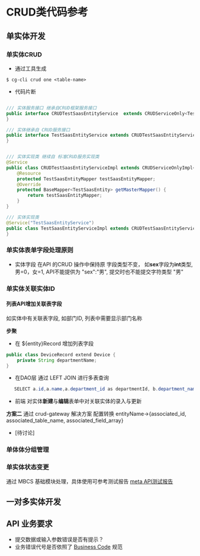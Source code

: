 # CRUD类代码参考

## 单实体开发

### 单实体CRUD 
- 通过工具生成
```shell
$ cg-cli crud one <table-name>
```

- 代码片断
```java

/// 实体服务接口 继承自CRUD框架服务接口
public interface CRUDTestSaasEntityService  extends CRUDServiceOnly<TestSaasEntity> {
}

/// 实体继承自 CRUD服务接口
public interface TestSaasEntityService extends CRUDTestSaasEntityService {
}
```
```java

/// 实体实现类 继续自 标准CRUD服务实现类
@Service
public class CRUDTestSaasEntityServiceImpl extends CRUDServiceOnlyImpl<TestSaasEntity> implements CRUDTestSaasEntityService {
    @Resource
    protected TestSaasEntityMapper testSaasEntityMapper;
    @Override
    protected BaseMapper<TestSaasEntity> getMasterMapper() {
        return testSaasEntityMapper;
    }
}

/// 实体实现类
@Service("TestSaasEntityService")
public class TestSaasEntityServiceImpl extends CRUDTestSaasEntityServiceImpl implements TestSaasEntityService {
}
```

### 单实体表单字段处理原则
- 实体字段 在API 的CRUD 操作中保持原 字段类型不变， 如**sex**字段为**int**类型, 男=0，女=1,  API不能提供为 "sex":"男", 提交时也不能提交字符类型 "男"


### 单实体关联实体ID

####  列表API增加关联表字段
如实体中有关联表字段, 如部门ID, 列表中需要显示部门名称

**步聚**
  - 在 ${entity}Record 增加列表字段
  ```java 
  public class DeviceRecord extend Device {
      private String departmentName;
  }
  ```
  - 在DAO层 通过 LEFT JOIN 进行多表查询
 ```java 
    SELECT a.id,a.name,a.department_id as departmentId, b.department_name as departmentName from t_device as e LEFT JOIN t_department as b ON a.department_id=b.id WHERE 1=1 
 ``` 
  
  - 前端 对实体**新建**与**编辑**表单中对关联实体的录入与更新
   

**方案二**
通过 crud-gateway 解决方案 配置转换 entityName->{associated_id,  associated_table_name, associated_field_array}
- [待讨论]


### 单体体分组管理


### 单实体状态变更

通过 MBCS 基础模块处理，具体使用可参考测试报告 [meta API测试报告](https://github.com/zelejs/saas-test-cases/tree/master/meta)




## 一对多实体开发


## API 业务要求
- 提交数据或输入参数错误是否有提示？
- 业务错误代号是否依照了 [Business Code](https://github.com/kequandian/dev_docs/blob/master/Business%20Code.md) 规范


